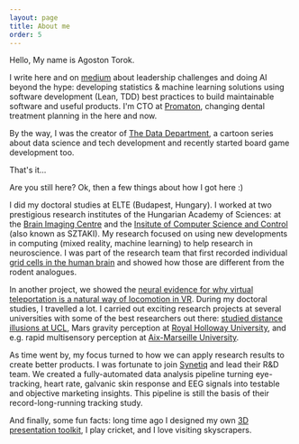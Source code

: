 ```yaml
---
layout: page
title: About me
order: 5
---
```



Hello, My name is Agoston Torok. 

I write here and on [medium](https://medium.com/@torokagoston) about leadership challenges and doing AI beyond the hype: developing statistics & machine learning solutions using software development (Lean, TDD) best practices to build maintainable software and useful products. I'm CTO at [Promaton](https://www.promaton.com/), changing dental treatment planning in the here and now. 

By the way, I was the creator of [The Data Department](https://www.instagram.com/tddcomics/), a cartoon series about data science and tech development and recently started board game development too.

That's it... 

Are you still here? Ok, then a few things about how I got here :)

I did my doctoral studies at ELTE (Budapest, Hungary). I worked at two prestigious research institutes of the Hungarian Academy of Sciences: at the [Brain Imaging Centre](http://www.ttk.hu/akk/en/) and the [Insitute of Computer Science and Control](https://www.sztaki.hu/innovacio/hirek/mesterseges-intelligencia-nem-kell-felni-meg) (also known as SZTAKI). My research focused on using new developments in computing (mixed reality, machine learning) to help research in neuroscience. I was part of the research team that first recorded individual [grid cells in the human brain](https://www.pnas.org/content/114/17/E3516) and showed how those are different from the rodent analogues. 

In another project, we showed the [neural evidence for why virtual teleportation is a natural way of locomotion in VR](https://www.sciencedirect.com/science/article/abs/pii/S0304394018308164?via%3Dihub). During my doctoral studies, I travelled a lot. I carried out exciting research projects at several universities with some of the best researchers out there: [studied distance illusions at UCL](https://journals.plos.org/plosone/article?id=10.1371/journal.pone.0169990), Mars gravity perception at [Royal Holloway University](https://vemerhul1.wixsite.com/vemerhul/people), and e.g. rapid multisensory perception at [Aix-Marseille University](http://crvm.ism.univ-amu.fr/actualites_realite_virtuelle_3.html).

As time went by, my focus turned to how we can apply research results to create better products. I was fortunate to join [Synetiq](https://www.youtube.com/watch?v=3Nl8Y2y2jgk) and lead their R&D team. We created a fully-automated data analysis pipeline turning eye-tracking, heart rate, galvanic skin response and EEG signals into testable and objective marketing insights. This pipeline is still the basis of their record-long-running tracking study. 

And finally, some fun facts: long time ago I designed my own [3D presentation toolkit](https://github.com/agostontorok/slides-of-loci), I play cricket, and I love visiting skyscrapers.
